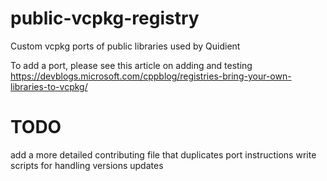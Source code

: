 # public-vcpkg-registry
Custom vcpkg ports of public libraries used by Quidient

To add a port, please see this article on adding and testing
https://devblogs.microsoft.com/cppblog/registries-bring-your-own-libraries-to-vcpkg/

# TODO
add a more detailed contributing file that duplicates port instructions
write scripts for handling versions updates
